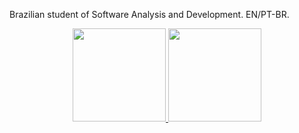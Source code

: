 Brazilian student of Software Analysis and Development. EN/PT-BR.
<div align="center">
  <a href="https://github.com/bolshooi">
  <img height="149em" src="https://github-readme-stats.vercel.app/api?username=bolshooi&show_icons=true&theme=tokyonight&include_all_commits=true&count_private=true"/>
  <img height="149em" src="https://github-readme-stats.vercel.app/api/top-langs/?username=bolshooi&layout=compact&langs_count=7&theme=tokyonight"/>
</div>
